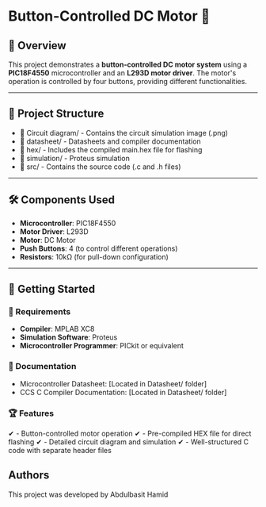 # Button-Controlled DC Motor 🚀

## 📜 Overview
This project demonstrates a **button-controlled DC motor system** using a **PIC18F4550** microcontroller and an **L293D motor driver**. The motor's operation is controlled by four buttons, providing different functionalities.

---

## 📂 Project Structure
- 📁 Circuit diagram/ - Contains the circuit simulation image (.png)
- 📁 datasheet/ - Datasheets and compiler documentation
- 📁 hex/ - Includes the compiled main.hex file for flashing
- 📁 simulation/ - Proteus simulation
- 📁 src/ - Contains the source code (.c and .h files)

---

## 🛠 Components Used
- **Microcontroller**: PIC18F4550  
- **Motor Driver**: L293D  
- **Motor**: DC Motor  
- **Push Buttons**: 4 (to control different operations)  
- **Resistors**: 10kΩ (for pull-down configuration)  

---


## 🚀 Getting Started

### 🔧 Requirements
- **Compiler**: MPLAB XC8  
- **Simulation Software**: Proteus  
- **Microcontroller Programmer**: PICkit or equivalent  

### 📑 Documentation
- Microcontroller Datasheet: [Located in Datasheet/ folder]
- CCS C Compiler Documentation: [Located in Datasheet/ folder]
### 🏆 Features
✔ - Button-controlled motor operation
✔ - Pre-compiled HEX file for direct flashing
✔ - Detailed circuit diagram and simulation
✔ - Well-structured C code with separate header files

## **Authors**
This project was developed by Abdulbasit Hamid 


